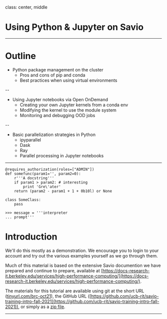 class: center, middle

# Using Python & Jupyter on Savio

---

# Outline

- Python package management on the cluster
  - Pros and cons of pip and conda
  - Best practices when using virtual environments

--

- Using Jupyter notebooks via Open OnDemand
  - Creating your own Jupyter kernels from a conda env
  - Modifying the kernel to use the module system
  - Monitoring and debugging OOD jobs

--

- Basic parallelization strategies in Python
  - ipyparallel
  - Dask
  - Ray
  - Parallel processing in Jupyter notebooks

---

```
@requires_authorization(roles=["ADMIN"])
def somefunc(param1='', param2=0):
    r'''A docstring'''
    if param1 > param2: # interesting
        print 'Gre\'ater'
    return (param2 - param1 + 1 + 0b10l) or None

class SomeClass:
    pass

>>> message = '''interpreter
... prompt'''
```

# Introduction

We'll do this mostly as a demonstration. We encourage you to login to your account and try out the various examples yourself as we go through them.

Much of this material is based on the extensive Savio documention we have prepared and continue to prepare, available at [https://docs-research-it.berkeley.edu/services/high-performance-computing/](https://docs-research-it.berkeley.edu/services/high-performance-computing/).

The materials for this tutorial are available using git at the short URL ([tinyurl.com/brc-oct21](https://tinyurl.com/brc-oct21)), the  GitHub URL ([https://github.com/ucb-rit/savio-training-intro-fall-2021](https://github.com/ucb-rit/savio-training-intro-fall-2021)), or simply as a [zip file](https://github.com/ucb-rit/savio-training-intro-fall-2021/archive/main.zip).

---
